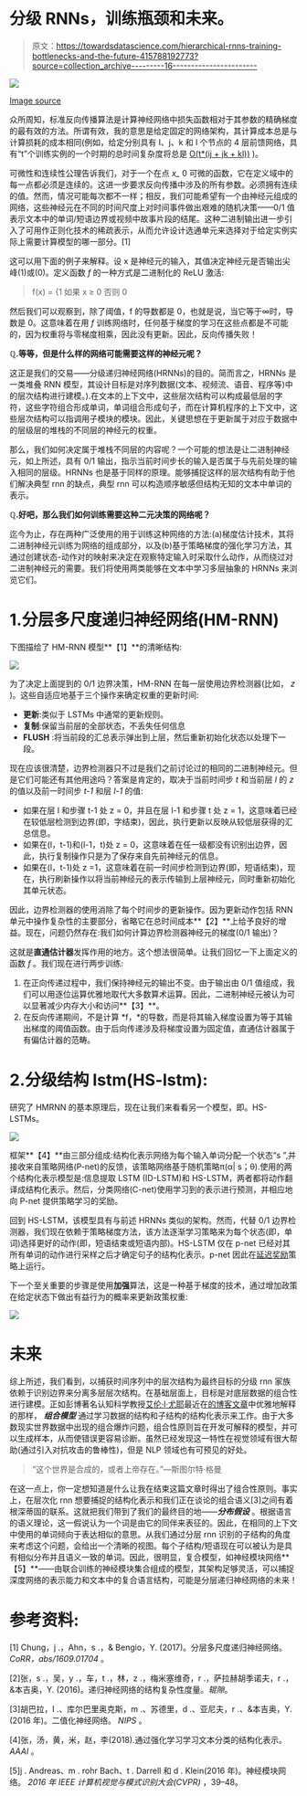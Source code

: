 # 分级 RNNs，训练瓶颈和未来。

> 原文：<https://towardsdatascience.com/hierarchical-rnns-training-bottlenecks-and-the-future-415788192773?source=collection_archive---------16----------------------->

![](img/46eb38bd2cbe031429f824053b7ec53e.png)

[Image source](https://www.flickr.com/photos/hellowchan/28511137926/in/photolist-Krr2Zy-FN8VyT-2kW7Kb2-7nZoqk-2kXPPf2-2hPvCRu-2hTpPSv-E1zfwC-2hEuPYk-rooNSX-DE7eLn-LH8xdq-upDP2Q-DRqd47-2j1jwH6-SZ8Qku-rgst9T-qY9o3R-Q5Dm3y-dMScTp-QPTRJd-8ZqYWa-8Z6LQy-H91VSN-e3y9Bz-NLYJZa-zdWLTe-HFd8nY-2kh1Lnc-qegMZY-2dUgATk-2iTSLHJ-2kLyWUC-dAU1xB-6fZ2Ms-2kZ5bup-2kF1NGy-26c1Xq1-HqeLa3-zvF9rU-H7aWrz-TSpkPs-bTksTK-9rX2Mt-STEyvz-Mw4qXz-Ree9bZ-2irHnhi-oCn7se-s3Chhj)

众所周知，标准反向传播算法是计算神经网络中损失函数相对于其参数的精确梯度的最有效的方法。所谓有效，我的意思是给定固定的网络架构，其计算成本总是与计算损耗的成本相同(例如，给定分别具有 I、j、k 和 l 个节点的 4 层前馈网络，具有“t”个训练实例的一个时期的总时间复杂度将总是 [O(t*(ij + jk + kl))](https://ai.stackexchange.com/questions/5728/time-complexity-for-training-a-neural-network) )。

可微性和连续性公理告诉我们，对于一个在点 *x_* 0 可微的函数，它在定义域中的每一点都必须是连续的。这进一步要求反向传播中涉及的所有参数。必须拥有连续的值。然而，情况可能每次都不一样；相反，我们可能希望有一个由神经元组成的网络，这些神经元在不同的时间尺度上对时间事件做出艰难的随机决策——0/1 值表示文本中的单词/短语边界或视频中故事片段的结尾。这种二进制输出进一步引入了可用作正则化技术的稀疏表示，从而允许设计选通单元来选择对于给定实例实际上需要计算模型的哪一部分。[1]

这可以用下面的例子来解释。设 x 是神经元的输入，其值决定神经元是否输出尖峰(1)或(0)。定义函数 *f* 的一种方式是二进制化的 ReLU 激活:

> f(x) = {1 如果 x ≥ 0 否则 0

然后我们可以观察到，除了阈值，f 的导数都是 0，也就是说，当它等于∞时，导数是 0。这意味着在用 *f* 训练网络时，任何基于梯度的学习在这些点都是不可能的，因为权重将与零梯度相乘，因此没有更新。因此，反向传播失败！

**ℚ.等等，但是什么样的网络可能需要这样的神经元呢？**

这正是我们的交易——分级递归神经网络(HRNNs)的目的。简而言之，HRNNs 是一类堆叠 RNN 模型，其设计目标是对序列数据(文本、视频流、语音、程序等)中的层次结构进行建模。).在文本的上下文中，这些层次结构可以构成最低层的字符，这些字符组合形成单词，单词组合形成句子，而在计算机程序的上下文中，这些层次结构可以指调用子模块的模块。因此，关键思想在于更新属于对应于数据中的层级层的堆栈的不同层的神经元的权重。

那么，我们如何决定属于堆栈不同层的内容呢？一个可能的想法是让二进制神经元，如上所述，具有 0/1 输出，指示当前时间步长的输入是否属于与先前处理的输入相同的层级。HRNNs 也是基于同样的原理。能够捕捉这样的层次结构有助于他们解决典型 rnn 的缺点，典型 rnn 可以构造顺序敏感但结构无知的文本中单词的表示。

**ℚ.好吧，那么我们如何训练需要这种二元决策的网络呢？**

迄今为止，存在两种广泛使用的用于训练这种网络的方法:(a)梯度估计技术，其将二进制神经元训练为网络的组成部分，以及(b)基于策略梯度的强化学习方法，其通过创建状态-动作对的映射来决定在观察特定输入时采取什么动作，从而绕过对二进制神经元的需要。我们将使用两类能够在文本中学习多层抽象的 HRNNs 来浏览它们。

# 1.分层多尺度递归神经网络(HM-RNN)

下图描绘了 HM-RNN 模型**【1】**的清晰结构:

![](img/1d76ba94a3863e025d0872bb0fcdd299.png)

为了决定上面提到的 0/1 边界决策，HM-RNN 在每一层使用边界检测器(比如， *z* )。这些自适应地基于三个操作来确定权重的更新时间:

*   **更新**:类似于 LSTMs 中通常的更新规则。
*   **复制**:保留当前层的全部状态，不丢失任何信息
*   **FLUSH** :将当前段的汇总表示弹出到上层，然后重新初始化状态以处理下一段。

现在应该很清楚，边界检测器只不过是我们之前讨论过的相同的二进制神经元。但是它们可能还有其他用途吗？答案是肯定的，取决于当前时间步 *t* 和当前层 *l* 的 *z* 的值以及前一时间步 *t-1* 和层 *l-1* 的值:

*   如果在层 l 和步骤 t-1 处 z = 0，并且在层 l-1 和步骤 t 处 z = 1，这意味着已经在较低层检测到边界(即，字结束)，因此，执行更新以反映从较低层获得的汇总信息。
*   如果在(l，t-1)和(l-1，t)处 z = 0，这意味着在任一级都没有识别出边界，因此，执行复制操作只是为了保存来自先前神经元的信息。
*   如果在(l，t-1)处 z =1，这意味着在前一时间步检测到边界(即，短语结束)，现在，执行刷新操作以将当前神经元的表示传输到上层神经元，同时重新初始化其单元状态。

因此，边界检测器的使用消除了每个时间步的更新操作。因为更新动作包括 RNN 单元中操作复杂性的主要部分，省略它在总时间成本**【2】**上给予良好的增益。现在，问题仍然存在:我们如何计算边界检测器神经元的梯度(0/1 输出)？

这就是**直通估计器**发挥作用的地方。这个想法很简单。让我们回忆一下上面定义的函数 *f* 。我们现在进行两步训练:

1.  在正向传递过程中，我们保持神经元的输出不变。由于输出由 0/1 值组成，我们可以用逐位运算优雅地取代大多数算术运算。因此，二进制神经元被认为可以显著减少内存大小和访问**【3】**。
2.  在反向传递期间，不是计算 *f，*的导数，而是将其输入梯度设置为等于其输出梯度的阈值函数。由于后向传递涉及将梯度设置为固定值，直通估计器属于有偏估计器的范畴。

# 2.分级结构 lstm(HS-lstm):

研究了 HMRNN 的基本原理后，现在让我们来看看另一个模型，即。HS-LSTMs。

![](img/f7081abd4ccf460335ac411d85327cb7.png)

框架**【4】**由三部分组成:结构化表示网络为每个输入单词分配一个状态“s ”,并接收来自策略网络(P-net)的反馈，该策略网络基于随机策略π(α| s；θ).使用的两个结构化表示模型是:信息提取 LSTM (ID-LSTM)和 HS-LSTM，两者都将动作翻译成结构化表示。然后，分类网络(C-net)使用学习到的表示进行预测，并相应地向 P-net 提供策略学习的奖励。

回到 HS-LSTM，该模型具有与前述 HRNNs 类似的架构。然而，代替 0/1 边界检测器，我们现在依赖于策略梯度方法，该方法逐渐学习策略来为每个状态(即，单词)选择更好的动作(即，短语结束或短语内部)。HS-LSTM 仅在 p-net 已经对其所有单词的动作进行采样之后才确定句子的结构化表示。p-net 因此在[延迟奖励](https://www.cs.cmu.edu/afs/cs/project/jair/pub/volume4/kaelbling96a-html/node16.html)策略上运行。

下一个至关重要的步骤是使用**加强**算法，这是一种基于梯度的技术，通过增加政策在给定状态下做出有益行为的概率来更新政策权重:

![](img/fa9f59332f9a68469574043c48825232.png)

# 未来

综上所述，我们看到，以捕获时间序列中的层次结构为最终目标的分级 rnn 家族依赖于识别边界来分离多层层次结构。在基础层面上，目标是对底层数据的组合性进行建模。正如彭博著名认知科学教授[艾伦·l·尤耶](http://www.cs.jhu.edu/~ayuille/)最近在[的博客文章](https://thegradient.pub/the-limitations-of-visual-deep-learning-and-how-we-might-fix-them/)中优雅地解释的那样， ***组合模型*** 通过学习数据的结构和子结构的结构化表示来工作。由于大多数现实世界数据中出现的组合爆炸问题，组合性原则旨在开发可解释的模型，并可以生成样本，从而使错误更容易诊断。虽然已经发现这一特性在视觉领域有很大帮助(通过引入对抗攻击的鲁棒性)，但是 NLP 领域也有可预见的好处。

> “这个世界是合成的，或者上帝存在。”—斯图尔特·格曼

在这一点上，你一定想知道是什么让我在结束这篇文章时得出了组合性原则。事实上，在层次化 rnn 想要捕捉的结构化表示和我们正在谈论的组合语义[3]之间有着根深蒂固的联系。这就把我们带到了我们的最终目的地——***分布假设*** 。根据语言的语义理论，这一假说认为一个词是由它的同伴来表征的。因此，在相同的上下文中使用的单词倾向于表达相似的意思。从我们通过分层 rnn 识别的子结构的角度来考虑这个问题，会给出一个清晰的视图。每个子结构/短语现在可以被认为是具有相似分布并且语义一致的单词。因此，很明显，复合模型，如神经模块网络**【5】**——由联合训练的神经模块集合组成的模型，其架构足够灵活，可以捕捉深度网络的表示能力和文本中的复合语言结构，可能是分层递归神经网络的未来！

# 参考资料:

[1] Chung，j .，Ahn，s .，& Bengio，Y. (2017)。分层多尺度递归神经网络。 *CoRR，abs/1609.01704* 。

[2]张，s .，吴，y .，车，t .，林，z .，梅米塞维奇，r .，萨拉赫胡季诺夫，r .，&本吉奥，Y. (2016)。递归神经网络的结构复杂性度量。*辊隙*。

[3]胡巴拉，I .、库尔巴里奥克斯，m .、苏德里，d .、亚尼夫，r .、&本吉奥，Y. (2016 年)。二值化神经网络。 *NIPS* 。

[4]张，汤，黄，米，赵，李(2018).通过强化学习学习文本分类的结构化表示。 *AAAI* 。

[5]j . Andreas、m . rohr Bach、t . Darrell 和 d . Klein(2016 年)。神经模块网络。 *2016 年 IEEE 计算机视觉与模式识别大会(CVPR)* ，39–48。